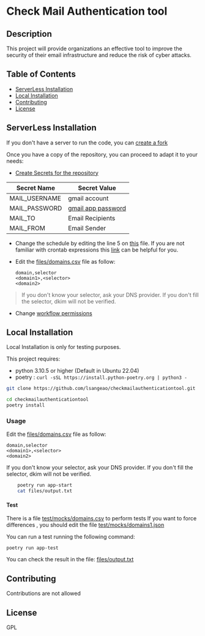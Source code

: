 # Check Mail Authentication tool

## Description

This project will provide organizations an effective tool to improve the security of their email infrastructure and reduce the risk of cyber attacks.

## Table of Contents

- [ServerLess Installation](#ServerLess)
- [Local Installation](#Local)
- [Contributing](#contributing)
- [License](#license)

## ServerLess Installation

If you don't have a server to run the code, you can [create a fork](https://docs.github.com/es/pull-requests/collaborating-with-pull-requests/working-with-forks/fork-a-repo#forking-a-repository)

Once you have a copy of the repository, you can proceed to adapt it to your needs:

- [Create Secrets for the repository](https://docs.github.com/en/actions/security-guides/using-secrets-in-github-actions#creating-secrets-for-a-repository)

|Secret Name|Secret Value|
|---|---|
|MAIL_USERNAME|gmail account|
|MAIL_PASSWORD|[gmail app password](https://support.google.com/mail/answer/185833?hl=en)|
|MAIL_TO|Email Recipients|
|MAIL_FROM|Email Sender|

- Change the schedule by editing the line 5 on [this](checkmailauthenticationtool/blob/main/.github/workflows/main.yml) file. If you are not familiar with crontab expressions this [link](https://crontab.guru/) can be helpful for you.

- Edit the [files/domains.csv](files/domains.csv) file as follow:

    ```csv
    domain,selector
    <domain1>,<selector>
    <domain2>
    ```

> If you don't know your selector, ask your DNS provider.
> If you don't fill the selector, dkim will not be verified.

- Change [workflow permissions](https://github.com/ad-m/github-push-action/issues/96#issuecomment-1740080754)

## Local Installation

Local Installation is only for testing purposes.


This project requires:
- python 3.10.5 or higher (Default in Ubuntu 22.04)
- poetry : ```curl -sSL https://install.python-poetry.org | python3 -```

```bash
git clone https://github.com/lsangeao/checkmailauthenticationtool.git

cd checkmailauthenticationtool
poetry install

```

### Usage

Edit the [files/domains.csv](files/domains.csv) file as follow:

```csv
domain,selector
<domain1>,<selector>
<domain2>
```

If you don't know your selector, ask your DNS provider.
If you don't fill the selector, dkim will not be verified.

```bash 
    poetry run app-start 
    cat files/output.txt
```


#### Test

There is a file [test/mocks/domains.csv](tests/mocks/domains.csv) to perform tests
If you want to force differences , you should edit the file [test/mocks/domains1.json](tests/mocks/domains1.json)

You can run a test running the following command:

``` poetry run app-test ```

You can check the result in the file: [files/output.txt](files/output.txt)




## Contributing

Contributions are not allowed

## License

GPL
